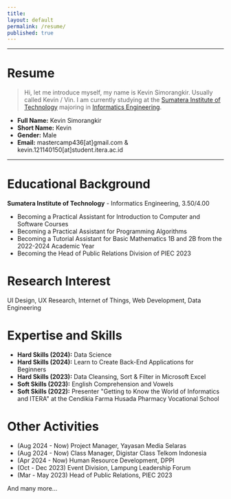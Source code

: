 ```yaml
---
title:
layout: default
permalink: /resume/
published: true
---
```

---

# Resume

> Hi, let me introduce myself, my name is Kevin Simorangkir. Usually called Kevin / Vin. I am currently studying at the [Sumatera Institute of Technology](http://itera.ac.id/) majoring in [Informatics Engineering](http://if.itera.ac.id/).

- **Full Name:** Kevin Simorangkir
- **Short Name:** Kevin
- **Gender:** Male
- **Email:** mastercamp436[at]gmail.com & kevin.121140150[at]student.itera.ac.id

---

# Educational Background

**Sumatera Institute of Technology** - Informatics Engineering, 3.50/4.00

- Becoming a Practical Assistant for Introduction to Computer and Software Courses
- Becoming a Practical Assistant for Programming Algorithms
- Becoming a Tutorial Assistant for Basic Mathematics 1B and 2B from the 2022-2024 Academic Year
- Becoming the Head of Public Relations Division of PIEC 2023

# Research Interest

UI Design, UX Research, Internet of Things, Web Development, Data Engineering

# Expertise and Skills

- **Hard Skills (2024):** Data Science
- **Hard Skills (2024):** Learn to Create Back-End Applications for Beginners
- **Hard Skills (2023):** Data Cleansing, Sort & Filter in Microsoft Excel
- **Soft Skills (2023):** English Comprehension and Vowels
- **Soft Skills (2022):** Presenter "Getting to Know the World of Informatics and ITERA" at the Cendikia Farma Husada Pharmacy Vocational School

# Other Activities

- (Aug 2024 - Now) Project Manager, Yayasan Media Selaras
- (Aug 2024 - Now) Class Manager, Digistar Class Telkom Indonesia
- (Apr 2024 - Now) Human Resource Development, DPPI
- (Oct - Dec 2023) Event Division, Lampung Leadership Forum
- (Mar - May 2023) Head of Public Relations, PIEC 2023

And many more...

